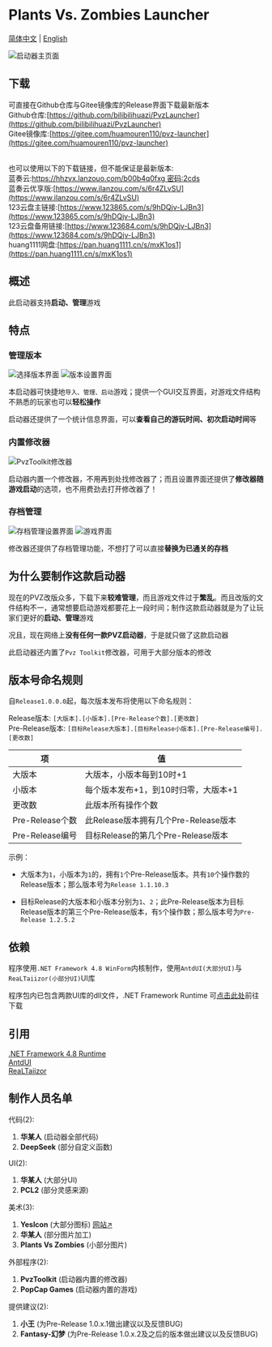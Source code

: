 # Plants Vs. Zombies Launcher
[简体中文](README.md) | [English](README.en.md)

![启动器主页面](assets/Readme.md/mainpage.png)


## 下载

可直接在Github仓库与Gitee镜像库的Release界面下载最新版本<br>
Github仓库:[https://github.com/bilibilihuazi/PvzLauncher](https://github.com/bilibilihuazi/PvzLauncher)<br>
Gitee镜像库:[https://gitee.com/huamouren110/pvz-launcher](https://gitee.com/huamouren110/pvz-launcher)<br><br>


也可以使用以下的下载链接，但不能保证是最新版本:<br>
蓝奏云:[https://hhzyx.lanzouo.com/b00b4q0fxg 密码:2cds](https://hhzyx.lanzouo.com/b00b4q0fxg)<br>
蓝奏云优享版:[https://www.ilanzou.com/s/6r4ZLvSU](https://www.ilanzou.com/s/6r4ZLvSU)<br>
123云盘主链接:[https://www.123865.com/s/9hDQjv-LJBn3](https://www.123865.com/s/9hDQjv-LJBn3)<br>
123云盘备用链接:[https://www.123684.com/s/9hDQjv-LJBn3](https://www.123684.com/s/9hDQjv-LJBn3)<br>
huang1111网盘:[https://pan.huang1111.cn/s/mxK1os1](https://pan.huang1111.cn/s/mxK1os1)<br>


## 概述

此启动器支持**启动、管理**游戏


## 特点

### 管理版本

![选择版本界面](assets/Readme.md/selectgame.png)
![版本设置界面](assets/Readme.md/setgame.png)

本启动器可快捷地`导入、管理、启动`游戏；提供一个GUI交互界面，对游戏文件结构不熟悉的玩家也可以**轻松操作**

启动器还提供了一个统计信息界面，可以**查看自己的游玩时间、初次启动时间**等


### 内置修改器

![PvzToolkit修改器](assets/Readme.md/trainer.png)

启动器内置一个修改器，不用再到处找修改器了；而且设置界面还提供了**修改器随游戏启动**的选项，也不用费劲去打开修改器了！


### 存档管理

![存档管理设置界面](assets/Readme.md/victorysave.png)
![游戏界面](assets/Readme.md/game.png)

修改器还提供了存档管理功能，不想打了可以直接**替换为已通关的存档**


## 为什么要制作这款启动器

现在的PVZ改版众多，下载下来**较难管理**，而且游戏文件过于**繁乱**。而且改版的文件结构不一，通常想要启动游戏都要花上一段时间；制作这款启动器就是为了让玩家们更好的**启动、管理**游戏

况且，现在网络上**没有任何一款PVZ启动器**，于是就只做了这款启动器

此启动器还内置了`Pvz Toolkit`修改器，可用于大部分版本的修改


## 版本号命名规则

自`Release1.0.0.0`起，每次版本发布将使用以下命名规则：

Release版本: `[大版本].[小版本].[Pre-Release个数].[更改数]`<br>
Pre-Release版本: `[目标Release大版本].[目标Release小版本].[Pre-Release编号].[更改数]`<br>

|项|值|
|-|-|
|大版本|大版本，小版本每到10时+1|
|小版本|每个版本发布+1，到10时归零，大版本+1|
|更改数|此版本所有操作个数|
|Pre-Release个数|此Release版本拥有几个Pre-Release版本|
|Pre-Release编号|目标Release的第几个Pre-Release版本|

示例：
 - 大版本为`1`，小版本为`1`的，拥有`1`个Pre-Release版本。共有`10`个操作数的Release版本；那么版本号为`Release 1.1.10.3`

 - 目标Release的大版本和小版本分别为`1`、`2`；此Pre-Release版本为目标Release版本的第三个Pre-Release版本，有`5`个操作数；那么版本号为`Pre-Release 1.2.5.2`


## 依赖

程序使用`.NET Framework 4.8 WinForm`内核制作，使用`AntdUI(大部分UI)`与`ReaLTaiizor(小部分UI)`UI库

程序包内已包含两款UI库的dll文件，.NET Framework Runtime 可[点击此处](https://dotnet.microsoft.com/zh-cn/download/dotnet-framework)前往下载


## 引用

[.NET Framework 4.8 Runtime](https://dotnet.microsoft.com/zh-cn/download/dotnet-framework/net48)<br>
[AntdUI](https://gitee.com/antdui/AntdUI)<br>
[ReaLTaiizor](https://github.com/Taiizor/ReaLTaiizor)


## 制作人员名单

代码(2):
  1. **华某人** (启动器全部代码)
  2. **DeepSeek** (部分自定义函数)

UI(2):
  1. **华某人** (大部分UI)
  2. **PCL2** (部分灵感来源)

美术(3):
  1. **YesIcon** (大部分图标) [网站↗](https://yesicon.app/)
  2. **华某人** (部分图片加工)
  3. **Plants Vs Zombies** (小部分图片)

外部程序(2):
  1. **PvzToolkit** (启动器内置的修改器)
  2. **PopCap Games** (启动器内置的游戏)

提供建议(2):
  1. **小王** (为Pre-Release 1.0.x.1做出建议以及反馈BUG)
  2. **Fantasy-幻梦** (为Pre-Release 1.0.x.2及之后的版本做出建议以及反馈BUG)
